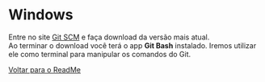 # Windows

Entre no site [Git SCM](https://git-scm.com/downloads) e faça download da versão mais atual.  
Ao terminar o download você terá o app **Git Bash** instalado. Iremos utilizar ele como terminal para manipular os comandos do Git.

[Voltar para o ReadMe](/README.MD)